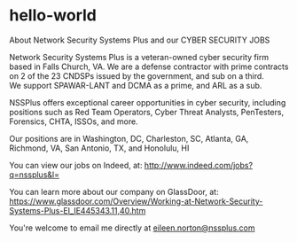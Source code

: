 # hello-world
About Network Security Systems Plus and our CYBER SECURITY JOBS

Network Security Systems Plus is a veteran-owned cyber security firm based in Falls Church, VA.
We are a defense contractor with prime contracts on 2 of the 23 CNDSPs issued by the government, and sub on a third.  
We support SPAWAR-LANT and DCMA as a prime, and ARL as a sub.  

NSSPlus offers exceptional career opportunities in cyber security, including positions such as 
Red Team Operators, Cyber Threat Analysts, PenTesters, Forensics, CHTA, ISSOs, and more.  

Our positions are in Washington, DC, Charleston, SC, Atlanta, GA, Richmond, VA, San Antonio, TX, and Honolulu, HI

You can view our jobs on Indeed, at: http://www.indeed.com/jobs?q=nssplus&l=

You can learn more about our company on GlassDoor, at: https://www.glassdoor.com/Overview/Working-at-Network-Security-Systems-Plus-EI_IE445343.11,40.htm

You're welcome to email me directly at eileen.norton@nssplus.com
